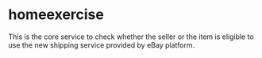# homeexercise
 This is the core service to check whether the seller or the item 
 is eligible to use the new shipping service provided by eBay platform.
